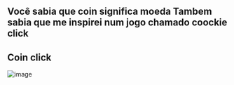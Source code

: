 Você sabia que coin significa moeda
Tambem sabia que me inspirei num jogo chamado coockie click
------------------------------------------------------------------
Coin click
------------------------------------------------------------------

![image](https://user-images.githubusercontent.com/93051043/140662321-1524d4b2-7455-462e-a4bb-4a6b98c11a1e.png)

